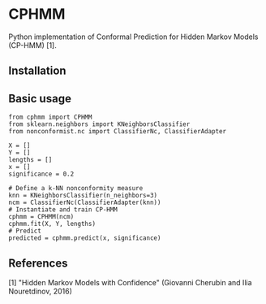 # CPHMM

Python implementation of Conformal Prediction for Hidden Markov Models (CP-HMM) [1].

## Installation

## Basic usage

```
from cphmm import CPHMM
from sklearn.neighbors import KNeighborsClassifier
from nonconformist.nc import ClassifierNc, ClassifierAdapter

X = []
Y = []
lengths = []
x = []
significance = 0.2

# Define a k-NN nonconformity measure
knn = KNeighborsClassifier(n_neighbors=3)
ncm = ClassifierNc(ClassifierAdapter(knn))
# Instantiate and train CP-HMM
cphmm = CPHMM(ncm)
cphmm.fit(X, Y, lengths)
# Predict
predicted = cphmm.predict(x, significance)
```



## References
[1] "Hidden Markov Models with Confidence" (Giovanni Cherubin and Ilia Nouretdinov, 2016)
